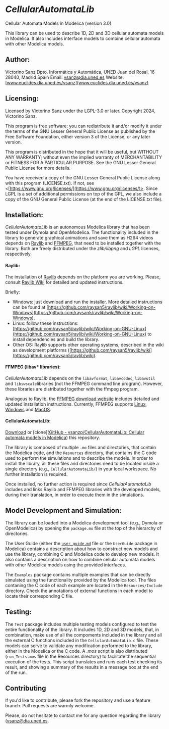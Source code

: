 # *CellularAutomataLib*

Cellular Automata Models in Modelica (version 3.0)

This library can be used to describe 1D, 2D and 3D cellular automata models in Modelica.
It also includes interface models to combine cellular automata with other Modelica models.

## Author:

Victorino Sanz
Dpto. Informática y Automática, UNED
Juan del Rosal, 16
28040, Madrid
Spain
Email: [vsanz@dia.uned.es](vsanz@dia.unes.es)
Website: [www.euclides.dia.uned.es/vsanz](www.euclides.dia.uned.es/vsanz) 

## Licensing:

Licensed by Victorino Sanz under the LGPL-3.0 or later.
Copyright 2024, Victorino Sanz.

This program is free software: you can redistribute it and/or modify it under the terms of the GNU Lesser General Public License as published by the Free Software Foundation, either version 3 of the License, or any later version.

This program is distributed in the hope that it will be useful, but WITHOUT ANY WARRANTY; without even the implied warranty of MERCHANTABILITY or FITNESS FOR A PARTICULAR PURPOSE. See the GNU Lesser General Public License for more details.

You have received a copy of the GNU Lesser General Public License along with this program (LICENSE.txt). If not, see <[https://www.gnu.org/licenses/](https://www.gnu.org/licenses/)>. Since LGPL is a set of additional permissions on top of the GPL, we also include a copy of the GNU General Public License (at the end of the LICENSE.txt file).

## Installation:

*CellularAutomataLib* is an autonomous Modelica library that has been tested under Dymola and OpenModelica. The functionality included in the library to generate graphical animations and save them as H264 videos depends on [Raylib](www.raylib.com) and [FFMPEG](www.ffmpeg.org), that need to be installed together with the library. Both are freely distributed under the *zlib/libpng* and *LGPL* licenses, respectively.

#### Raylib:

The installation of [Raylib](www.raylib.com) depends on the platform you are working. Please, consult [Raylib Wiki](https://github.com/raysan5/raylib/wiki) for detailed and updated instructions.

Briefly:

- Windows: just download and run the installer. More detailed instructions can be found at [https://github.com/raysan5/raylib/wiki/Working-on-Windows](https://github.com/raysan5/raylib/wiki/Working-on-Windows).
- Linux: follow these instructions: [https://github.com/raysan5/raylib/wiki/Working-on-GNU-Linux](https://github.com/raysan5/raylib/wiki/Working-on-GNU-Linux) to install dependencies and build the library.
- Other OS: Raylib supports other operating systems, described in the wiki as development platforms ([https://github.com/raysan5/raylib/wiki](https://github.com/raysan5/raylib/wiki).

#### FFMPEG (libav* libraries):

*CellularAutomataLib* depends on the `libavformat`, `libavcodec`, `libavutil` and `libswscale`libraries (not the FFMPEG command line program). However, these libraries are distributed together with the ffmpeg program.

Analogous to Raylib, the [FFMPEG download website](www.ffmpeg.org/download.html) includes detailed and updated installation instructions.
Currently, FFMPEG supports [Linux](https://ffmpeg.org/download.html#build-linux),  [Windows](https://ffmpeg.org/download.html#build-windows) and [MacOS](https://ffmpeg.org/download.html#build-mac).

#### CellularAutomataLib:

[Download](https://github.com/vsanzp/CellularAutomataLib/archive/refs/heads/main.zip) or [clone]([GitHub - vsanzp/CellularAutomataLib: Cellular automata models in Modelica](https://github.com/vsanzp/CellularAutomataLib.git)) this repository.

The library is composed of multiple `.mo` files and directories, that contain the Modelica code, and the `Resources` directory, that contains the C code used to perform the simulations and to describe the models. 
In order to install the library, all these files and directories need to be located inside a single directory (e.g., `CellularAutomataLib/`) in your local workspace. No further installation is required.

Once installed, no further action is required since *CellularAutomataLib* includes and links Raylib and FFMPEG libraries with the developed models, during their translation, in order to execute them in the simulations.

## Model Development and Simulation:

The library can be loaded into a Modelica development tool (e.g., Dymola or OpenModelica) by opening the `package.mo` file at the top of the hierarchy of directories.

The User Guide (either the [`user_guide.md`](user_guide.md) file or the `UserGuide` package in Modelica) contains a description about how to construct new models and use the library, combining C and Modelica code to develop new models. It also contains a description on how to combine cellular automata models with other Modelica models using the provided interfaces.

The `Examples` package contains multiple examples that can be directly simulated using the functionality provided by the Modelica tool. The files contaning the C code of each example are located in the `Resources/Include` directory. Check the annotations of external functions in each model to locate their corresponding C file.

## Testing:

The `Test` package includes multiple testing models configured to test the entire functionality of the library. It includes 1D, 2D and 3D models, that, in combination, make use of all the compoments included in the library and all the external C functions included in the `CellularAutomataLib.c` file.
These models can serve to validate any modification performed to the library, either in the Modelica or the C code. A *.mos* script is also distributed (`run_Tests.mos` file in the Resources directory) to facilitate the sequential execution of the tests. This script translates and runs each test checking its result, and showing a summary of the results in a message box at the end of the run.

## Contributing

If you'd like to contribute, please fork the repository and use a feature branch. Pull requests are warmly welcome.

Please, do not hesitate to contact me for any question regarding the library ([vsanz@dia.uned.es](vsanz@dia.uned.es).
